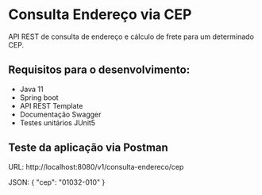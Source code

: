 # Consulta Endereço via CEP

API REST de consulta de endereço e cálculo de frete para
um determinado CEP.

## Requisitos para o desenvolvimento:
- Java 11
- Spring boot
- API REST Template
- Documentação Swagger
- Testes unitários JUnit5

## Teste da aplicação via Postman

URL: http://localhost:8080/v1/consulta-endereco/cep

JSON: { "cep": "01032-010" }
